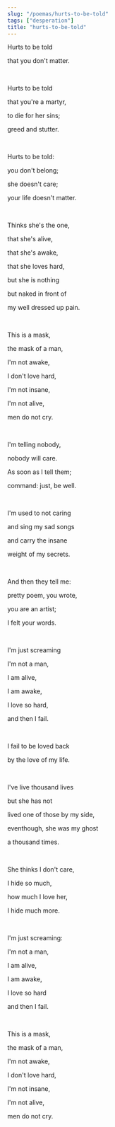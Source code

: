 ```yaml
---
slug: "/poemas/hurts-to-be-told"
tags: ["desperation"]
title: "hurts-to-be-told"
---
```

Hurts to be told

that you don't matter.

&nbsp;

Hurts to be told

that you're a martyr,

to die for her sins;

greed and stutter.

&nbsp;

Hurts to be told:

you don't belong;

she doesn't care;

your life doesn't matter.

&nbsp;

Thinks she's the one,

that she's alive,

that she's awake,

that she loves hard,

but she is nothing

but naked in front of

my well dressed up pain.

&nbsp;

This is a mask,

the mask of a man,

I'm not awake,

I don't love hard,

I'm not insane,

I'm not alive,

men do not cry.

&nbsp;

I'm telling nobody,

nobody will care.

As soon as I tell them;

command: just, be well.

&nbsp;

I'm used to not caring

and sing my sad songs

and carry the insane

weight of my secrets.

&nbsp;

And then they tell me:

pretty poem, you wrote,

you are an artist;

I felt your words.

&nbsp;

I'm just screaming

I'm not a man,

I am alive,

I am awake,

I love so hard,

and then I fail.

&nbsp;

I fail to be loved back

by the love of my life.

&nbsp;

I've live thousand lives

but she has not 

lived one of those by my side,

eventhough, she was my ghost

a thousand times.

&nbsp;

She thinks I don't care,

I hide so much,

how much I love her,

I hide much more.

&nbsp;

I'm just screaming:

I'm not a man,

I am alive,

I am awake,

I love so hard

and then I fail.

&nbsp;

This is a mask,

the mask of a man,

I'm not awake,

I don't love hard,

I'm not insane,

I'm not alive,

men do not cry.